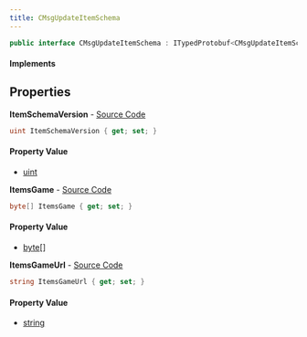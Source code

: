 ```yaml
---
title: CMsgUpdateItemSchema
---
```


```csharp
public interface CMsgUpdateItemSchema : ITypedProtobuf<CMsgUpdateItemSchema>, INativeHandle
```

#### Implements

## Properties

**ItemSchemaVersion** - [Source Code](https://github.com/swiftly-solution/swiftlys2/blob/master/managed/src/SwiftlyS2.Generated/Protobufs/Interfaces/CMsgUpdateItemSchema.cs#L16)

```csharp
uint ItemSchemaVersion { get; set; }
```

#### Property Value

- [uint](https://learn.microsoft.com/dotnet/api/system.uint32)

**ItemsGame** - [Source Code](https://github.com/swiftly-solution/swiftlys2/blob/master/managed/src/SwiftlyS2.Generated/Protobufs/Interfaces/CMsgUpdateItemSchema.cs#L13)

```csharp
byte[] ItemsGame { get; set; }
```

#### Property Value

- [byte](https://learn.microsoft.com/dotnet/api/system.byte)[]

**ItemsGameUrl** - [Source Code](https://github.com/swiftly-solution/swiftlys2/blob/master/managed/src/SwiftlyS2.Generated/Protobufs/Interfaces/CMsgUpdateItemSchema.cs#L19)

```csharp
string ItemsGameUrl { get; set; }
```

#### Property Value

- [string](https://learn.microsoft.com/dotnet/api/system.string)

